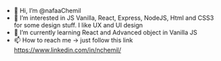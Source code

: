 - 👋 Hi, I’m @nafaaChemil
- 👀 I’m interested in JS Vanilla, React, Express, NodeJS, Html and CSS3 for some design stuff. I like UX and UI design
- 🌱 I’m currently learning React and Advanced object in Vanilla JS
- 📫 How to reach me -> just follow this link https://www.linkedin.com/in/nchemil/
